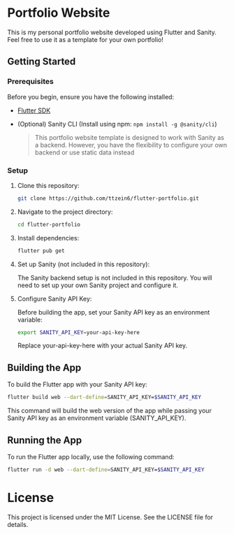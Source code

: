 # Portfolio Website

This is my personal portfolio website developed using Flutter and Sanity. Feel free to use it as a template for your own portfolio!

## Getting Started

### Prerequisites

Before you begin, ensure you have the following installed:

- [Flutter SDK](https://flutter.dev/docs/get-started/install)
- (Optional) Sanity CLI (Install using npm: `npm install -g @sanity/cli`)

   > This portfolio website template is designed to work with Sanity as a backend. However, you have the flexibility to configure your own backend or use static data instead

### Setup

1. Clone this repository:

   ```bash
   git clone https://github.com/ttzein6/flutter-portfolio.git
   ```
2. Navigate to the project directory:

   ```bash
   cd flutter-portfolio
   ```
3. Install dependencies:

   ```bash
   flutter pub get
   ```
4. Set up Sanity (not included in this repository):

   The Sanity backend setup is not included in this repository. You will need to set up your own Sanity project and configure it.
5. Configure Sanity API Key:

   Before building the app, set your Sanity API key as an environment variable:

      ```bash
      export SANITY_API_KEY=your-api-key-here
      ```
   Replace your-api-key-here with your actual Sanity API key.

## Building the App

To build the Flutter app with your Sanity API key:
   ```bash
   flutter build web --dart-define=SANITY_API_KEY=$SANITY_API_KEY
   ```
This command will build the web version of the app while passing your Sanity API key as an environment variable (SANITY_API_KEY).

## Running the App

To run the Flutter app locally, use the following command:

```bash
flutter run -d web --dart-define=SANITY_API_KEY=$SANITY_API_KEY
```
# License

This project is licensed under the MIT License. See the LICENSE file for details.